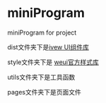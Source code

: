 # miniProgram
miniProgram for project

dist文件夹下是[ivew UI组件库](https://weapp.iviewui.com/)

style文件夹下是 [weui官方样式库](https://github.com/Tencent/weui)

utils文件夹下是工具函数

pages文件夹下是页面文件
